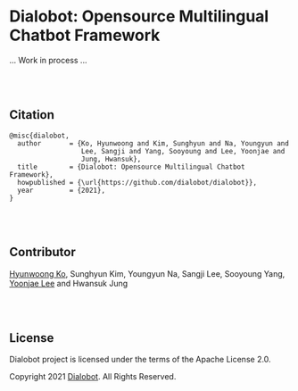 # Dialobot: Opensource Multilingual Chatbot Framework

... Work in process ...

<br><br>

## Citation
```
@misc{dialobot,
  author       = {Ko, Hyunwoong and Kim, Sunghyun and Na, Youngyun and 
                  Lee, Sangji and Yang, Sooyoung and Lee, Yoonjae and 
                  Jung, Hwansuk},
  title        = {Dialobot: Opensource Multilingual Chatbot Framework},
  howpublished = {\url{https://github.com/dialobot/dialobot}},
  year         = {2021},
}
```

<br><br>

## Contributor
[Hyunwoong Ko](https://github.com/hyunwoongko), Sunghyun Kim, Youngyun Na, Sangji Lee, Sooyoung Yang, [Yoonjae Lee](https://github.com/gityunjae) and Hwansuk Jung

<br><br>

## License
Dialobot project is licensed under the terms of the Apache License 2.0.

Copyright 2021 [Dialobot](https://github.com/dialobot). All Rights Reserved.

